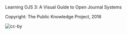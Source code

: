 Learning OJS 3: A Visual Guide to Open Journal Systems

Copyright: The Public Knowledge Project, 2016

![cc-by](https://i.creativecommons.org/l/by/4.0/88x31.png)